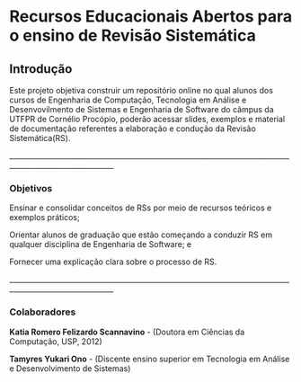 <h1>Recursos Educacionais Abertos para o ensino de Revisão Sistemática</h1>
<h2>Introdução</h2>
<p>Este projeto objetiva construir um repositório online no qual 
alunos dos cursos de Engenharia de Computação, Tecnologia em Análise e Desenvovilmento de Sistemas
e Engenharia de Software do câmpus da UTFPR de Cornélio Procópio, poderão acessar slides, exemplos e material de
documentação referentes a elaboração e condução da Revisão Sistemática(RS).</p>
___________________________________________________________________________________________________________<br>
<h3>Objetivos</h3>
<p>Ensinar e consolidar conceitos de RSs por meio de recursos teóricos e exemplos práticos;</p>
<p>Orientar alunos de graduação que estão começando a conduzir RS em qualquer disciplina de Engenharia de Software; e</p>
<p>Fornecer uma explicação clara sobre o processo de RS.</p>
___________________________________________________________________________________________________________<br>

<h3>Colaboradores</h3>
<p><b>Katia Romero Felizardo Scannavino</b> - (Doutora em Ciências da Computação, USP, 2012)</p>
<p><b>Tamyres Yukari Ono</b> - (Discente ensino superior em Tecnologia em Análise e Desenvolvimento de Sistemas)</p>

